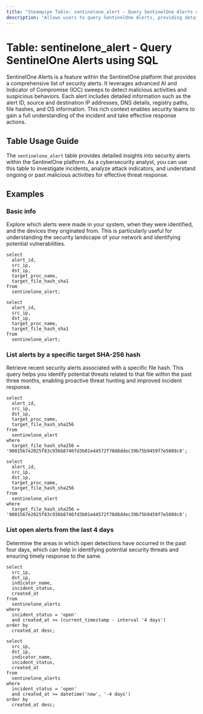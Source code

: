 ```yaml
---
title: "Steampipe Table: sentinelone_alert - Query SentinelOne Alerts using SQL"
description: "Allows users to query SentinelOne Alerts, providing detailed information about security incidents detected across the SentinelOne platform."
---
```


# Table: sentinelone_alert - Query SentinelOne Alerts using SQL

SentinelOne Alerts is a feature within the SentinelOne platform that provides a comprehensive list of security alerts. It leverages advanced AI and Indicator of Compromise (IOC) sweeps to detect malicious activities and suspicious behaviors. Each alert includes detailed information such as the alert ID, source and destination IP addresses, DNS details, registry paths, file hashes, and OS information. This rich context enables security teams to gain a full understanding of the incident and take effective response actions.

## Table Usage Guide

The `sentinelone_alert` table provides detailed insights into security alerts within the SentinelOne platform. As a cybersecurity analyst, you can use this table to investigate incidents, analyze attack indicators, and understand ongoing or past malicious activities for effective threat response.

## Examples

### Basic info
Explore which alerts were made in your system, when they were identified, and the devices they originated from. This is particularly useful for understanding the security landscape of your network and identifying potential vulnerabilities.

```sql+postgres
select
  alert_id,
  src_ip,
  dst_ip,
  target_proc_name,
  target_file_hash_sha1
from
  sentinelone_alert;
```

```sql+sqlite
select
  alert_id,
  src_ip,
  dst_ip,
  target_proc_name,
  target_file_hash_sha1
from
  sentinelone_alert;
```

### List alerts by a specific target SHA-256 hash
Retrieve recent security alerts associated with a specific file hash. This query helps you identify potential threats related to that file within the past three months, enabling proactive threat hunting and improved incident response.

```sql+postgres
select
  alert_id,
  src_ip,
  dst_ip,
  target_proc_name,
  target_file_hash_sha256
from
  sentinelone_alert
where
  target_file_hash_sha256 = '9001567e2025f83c936b8746fd3b01e44572f70d8ddec39b75b9459f7e5089c8';
```

```sql+sqlite
select
  alert_id,
  src_ip,
  dst_ip,
  target_proc_name,
  target_file_hash_sha256
from
  sentinelone_alert
where
  target_file_hash_sha256 = '9001567e2025f83c936b8746fd3b01e44572f70d8ddec39b75b9459f7e5089c8';
```

### List open alerts from the last 4 days
Determine the areas in which open detections have occurred in the past four days, which can help in identifying potential security threats and ensuring timely response to the same.

```sql+postgres
select
  src_ip,
  dst_ip,
  indicator_name,
  incident_status,
  created_at
from
  sentinelone_alerts
where
  incident_status = 'open'
  and created_at >= (current_timestamp - interval '4 days')
order by
  created_at desc;
```

```sql+sqlite
select
  src_ip,
  dst_ip,
  indicator_name,
  incident_status,
  created_at
from
  sentinelone_alerts
where
  incident_status = 'open'
  and created_at >= datetime('now', '-4 days')
order by
  created_at desc;
```
